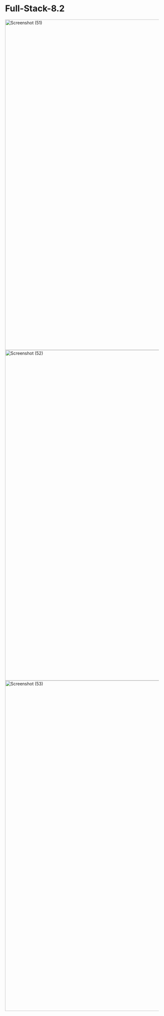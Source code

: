 # Full-Stack-8.2
<img width="1920" height="1080" alt="Screenshot (51)" src="https://github.com/user-attachments/assets/2ab513e2-6756-40ad-970d-606cb673cdee" />
<img width="1920" height="1080" alt="Screenshot (52)" src="https://github.com/user-attachments/assets/b47d35bb-886b-4284-a02b-cffb87986401" />
<img width="1920" height="1080" alt="Screenshot (53)" src="https://github.com/user-attachments/assets/1a3b7afc-36cb-493e-856f-f80ae07376a1" />
